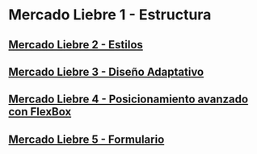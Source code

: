 # Mercado Liebre 1 - Estructura

## [Mercado Liebre 2 - Estilos](https://github.com/DiazJose01/mercadoLiebre/tree/ML2)
## [Mercado Liebre 3 - Diseño Adaptativo](https://github.com/DiazJose01/mercadoLiebre/tree/ML3)

## [Mercado Liebre 4 - Posicionamiento avanzado con FlexBox](https://github.com/DiazJose01/mercadoLiebre/tree/ML4)

## [Mercado Liebre 5 - Formulario](https://github.com/DiazJose01/mercadoLiebre/tree/ML5)
 